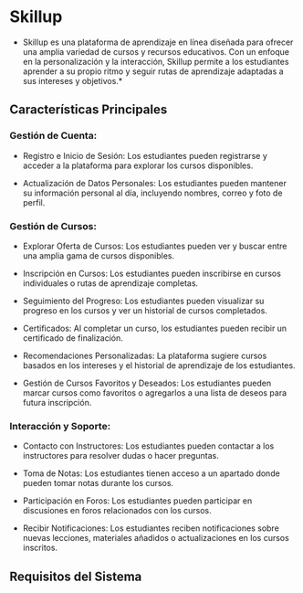 # Skillup
* Skillup es una plataforma de aprendizaje en línea diseñada para ofrecer una amplia variedad de cursos y recursos educativos. Con un enfoque en la personalización y la interacción, Skillup permite a los estudiantes aprender a su propio ritmo y seguir rutas de aprendizaje adaptadas a sus intereses y objetivos.*

## Características Principales

### Gestión de Cuenta:

* Registro e Inicio de Sesión: Los estudiantes pueden registrarse y acceder a la plataforma para explorar los cursos disponibles.

* Actualización de Datos Personales: Los estudiantes pueden mantener su información personal al día, incluyendo nombres, correo y foto de perfil.

### Gestión de Cursos:

* Explorar Oferta de Cursos: Los estudiantes pueden ver y buscar entre una amplia gama de cursos disponibles.

* Inscripción en Cursos: Los estudiantes pueden inscribirse en cursos individuales o rutas de aprendizaje completas.

* Seguimiento del Progreso: Los estudiantes pueden visualizar su progreso en los cursos y ver un historial de cursos completados.

* Certificados: Al completar un curso, los estudiantes pueden recibir un certificado de finalización.

* Recomendaciones Personalizadas: La plataforma sugiere cursos basados en los intereses y el historial de aprendizaje de los estudiantes.

* Gestión de Cursos Favoritos y Deseados: Los estudiantes pueden marcar cursos como favoritos o agregarlos a una lista de deseos para futura inscripción.

### Interacción y Soporte:

* Contacto con Instructores: Los estudiantes pueden contactar a los instructores para resolver dudas o hacer preguntas.

* Toma de Notas: Los estudiantes tienen acceso a un apartado donde pueden tomar notas durante los cursos.

* Participación en Foros: Los estudiantes pueden participar en discusiones en foros relacionados con los cursos.

* Recibir Notificaciones: Los estudiantes reciben notificaciones sobre nuevas lecciones, materiales añadidos o actualizaciones en los cursos inscritos.


## Requisitos del Sistema
